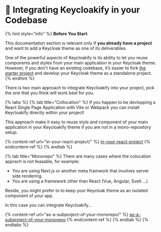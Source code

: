 # 🔩 Integrating Keycloakify in your Codebase

{% hint style="info" %}
**Before You Start**:

This documentation section is relevant only if **you already have a project** and want to add a Keycloak theme as one of its deliverables.&#x20;

One of the powerful aspects of Keycloakify is its ability to let you reuse components and styles from your main application in your Keycloak theme. However, if you don't have an existing codebase, it’s easier to fork [the starter project](https://github.com/keycloakify/keycloakify-starter) and develop your Keycloak theme as a standalone project.
{% endhint %}

There is two main approach to integrate Keycloakify into your project, pick the one that you think will work best for you.

{% tabs %}
{% tab title="Collocation" %}
If you happen to be devlopping a React Single Page Application with Vite or Webpack you can install Keycloakify directly within your project!

This approach make it easy to reuse style and component of your main application in your Keycloakify theme if you are not in a mono-repository setup. &#x20;

{% content-ref url="in-your-react-project/" %}
[in-your-react-project](in-your-react-project/)
{% endcontent-ref %}
{% endtab %}

{% tab title="Monorepo" %}
There are many cases where the colocation apprach is not feasable, for example:

* You are using Next.js or another meta framwork that involves server side rendering.
* You are using a framework other than React (Vue, Angular, Svelt ...)

Beside, you might prefer to to keep your Keycloak theme as an isolated component of your app.

In this case you can integrate Keycloakify...

{% content-ref url="as-a-subproject-of-your-monorepo/" %}
[as-a-subproject-of-your-monorepo](as-a-subproject-of-your-monorepo/)
{% endcontent-ref %}
{% endtab %}
{% endtabs %}
